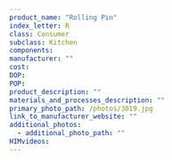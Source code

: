 ```yaml
---
product_name: "Rolling Pin"
index_letter: R
class: Consumer
subclass: Kitchen
components:
manufacturer: ""
cost: 
DOP: 
POP: 
product_description: ""
materials_and_processes_description: ""
primary_photo_path: /photos/3019.jpg
link_to_manufacturer_website: ""
additional_photos:
  - additional_photo_path: ""
HIMvideos:
---
```

